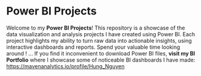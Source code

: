 # Power BI Projects

Welcome to my **Power BI Projects**! This repository is a showcase of the data visualization and analysis projects I have created using Power BI. Each project highlights my ability to turn raw data into actionable insights, using interactive dashboards and reports. 
Spend your valuable time looking around !
... If you find it inconvenient to download Power BI files, **visit my BI Portfolio** where I showcase some of noticeable BI dashboards I have made: https://mavenanalytics.io/profile/Hung_Nguyen
